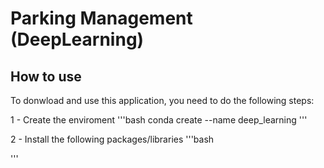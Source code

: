 # Parking Management (DeepLearning)

## How to use
To donwload and use this application, you need to do the following steps:

1 - Create the enviroment
'''bash
conda create --name deep_learning
'''

2 - Install the following packages/libraries
'''bash

'''